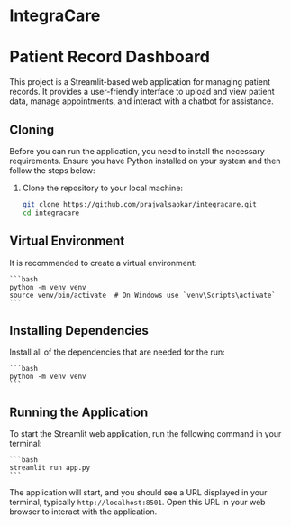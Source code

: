 # IntegraCare
# Patient Record Dashboard

This project is a Streamlit-based web application for managing patient records. It provides a user-friendly interface to upload and view patient data, manage appointments, and interact with a chatbot for assistance.

## Cloning

Before you can run the application, you need to install the necessary requirements. Ensure you have Python installed on your system and then follow the steps below:

1. Clone the repository to your local machine:

   ```bash
   git clone https://github.com/prajwalsaokar/integracare.git
   cd integracare
   ```

## Virtual Environment
It is recommended to create a virtual environment:
    
    ```bash
    python -m venv venv
    source venv/bin/activate  # On Windows use `venv\Scripts\activate`
    ```

## Installing Dependencies
Install all of the dependencies that are needed for the run:
    
    ```bash
    python -m venv venv
    ```

## Running the Application
To start the Streamlit web application, run the following command in your terminal:
    
    ```bash
    streamlit run app.py
    ```

The application will start, and you should see a URL displayed in your terminal, typically `http://localhost:8501`. Open this URL in your web browser to interact with the application.
